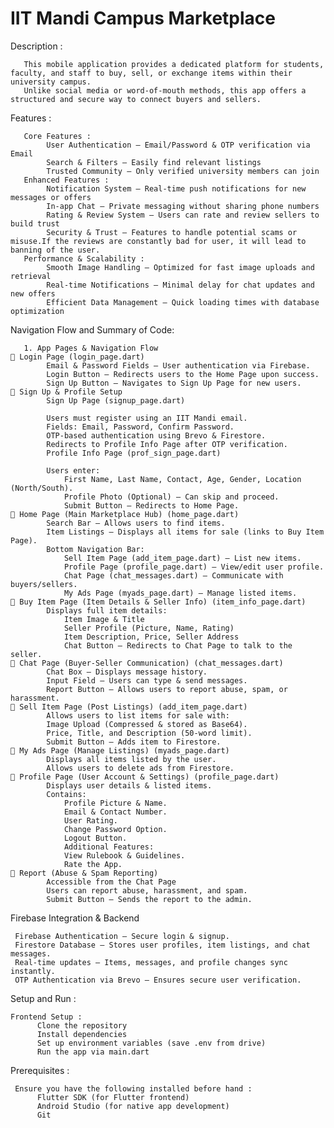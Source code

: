 # IIT Mandi Campus Marketplace 
  Description :
  
       This mobile application provides a dedicated platform for students, faculty, and staff to buy, sell, or exchange items within their university campus.
       Unlike social media or word-of-mouth methods, this app offers a structured and secure way to connect buyers and sellers.
       
  Features :
  
       Core Features :
            User Authentication – Email/Password & OTP verification via Email
            Search & Filters – Easily find relevant listings
            Trusted Community – Only verified university members can join
       Enhanced Features :
            Notification System – Real-time push notifications for new messages or offers
            In-app Chat – Private messaging without sharing phone numbers
            Rating & Review System – Users can rate and review sellers to build trust
            Security & Trust – Features to handle potential scams or misuse.If the reviews are constantly bad for user, it will lead to banning of the user.
       Performance & Scalability :
            Smooth Image Handling – Optimized for fast image uploads and retrieval
            Real-time Notifications – Minimal delay for chat updates and new offers
            Efficient Data Management – Quick loading times with database optimization
            
  Navigation Flow and Summary of Code:
  
       1. App Pages & Navigation Flow
    🔹 Login Page (login_page.dart)
            Email & Password Fields – User authentication via Firebase.
            Login Button – Redirects users to the Home Page upon success.
            Sign Up Button – Navigates to Sign Up Page for new users.
    🔹 Sign Up & Profile Setup
            Sign Up Page (signup_page.dart)

            Users must register using an IIT Mandi email.
            Fields: Email, Password, Confirm Password.
            OTP-based authentication using Brevo & Firestore.
            Redirects to Profile Info Page after OTP verification.
            Profile Info Page (prof_sign_page.dart)

            Users enter:
                First Name, Last Name, Contact, Age, Gender, Location (North/South).
                Profile Photo (Optional) – Can skip and proceed.
                Submit Button – Redirects to Home Page.
    🔹 Home Page (Main Marketplace Hub) (home_page.dart)
            Search Bar – Allows users to find items.
            Item Listings – Displays all items for sale (links to Buy Item Page).
            Bottom Navigation Bar:
                Sell Item Page (add_item_page.dart) – List new items.
                Profile Page (profile_page.dart) – View/edit user profile.
                Chat Page (chat_messages.dart) – Communicate with buyers/sellers.
                My Ads Page (myads_page.dart) – Manage listed items.
    🔹 Buy Item Page (Item Details & Seller Info) (item_info_page.dart)
            Displays full item details:
                Item Image & Title
                Seller Profile (Picture, Name, Rating)
                Item Description, Price, Seller Address
                Chat Button – Redirects to Chat Page to talk to the seller.
    🔹 Chat Page (Buyer-Seller Communication) (chat_messages.dart)
            Chat Box – Displays message history.
            Input Field – Users can type & send messages.
            Report Button – Allows users to report abuse, spam, or harassment.
    🔹 Sell Item Page (Post Listings) (add_item_page.dart)
            Allows users to list items for sale with:
            Image Upload (Compressed & stored as Base64).
            Price, Title, and Description (50-word limit).
            Submit Button – Adds item to Firestore.
    🔹 My Ads Page (Manage Listings) (myads_page.dart)
            Displays all items listed by the user.
            Allows users to delete ads from Firestore.
    🔹 Profile Page (User Account & Settings) (profile_page.dart)
            Displays user details & listed items.
            Contains:
                Profile Picture & Name.
                Email & Contact Number.
                User Rating.
                Change Password Option.
                Logout Button.
                Additional Features:
                View Rulebook & Guidelines.
                Rate the App.
    🔹 Report (Abuse & Spam Reporting) 
            Accessible from the Chat Page 
            Users can report abuse, harassment, and spam.
            Submit Button – Sends the report to the admin.
            
 Firebase Integration & Backend
   
     Firebase Authentication – Secure login & signup.
     Firestore Database – Stores user profiles, item listings, and chat messages.
     Real-time updates – Items, messages, and profile changes sync instantly.
     OTP Authentication via Brevo – Ensures secure user verification.



Setup and Run :
    
    Frontend Setup :
          Clone the repository
          Install dependencies
          Set up environment variables (save .env from drive)
          Run the app via main.dart
          
Prerequisites :

     Ensure you have the following installed before hand :
          Flutter SDK (for Flutter frontend)
          Android Studio (for native app development)
          Git 
